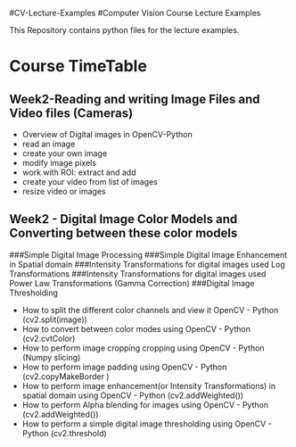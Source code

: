 #CV-Lecture-Examples
#Computer Vision Course Lecture Examples

This Repository contains python files for the lecture examples. 
# Course TimeTable
## Week2-Reading and writing Image Files and Video files (Cameras)
- Overview of Digital images in OpenCV-Python
- read an image 
- create your own image 
- modify image pixels 
- work with ROI: extract and add 
- create your video from list of images 
- resize video or images 

## Week2 - Digital Image Color Models and Converting between these color models
###Simple Digital Image Processing 
###Simple Digital Image Enhancement in Spatial domain
###Intensity Transformations for digital images used Log Transformations 
###Intensity Transformations for digital images used Power Law Transformations (Gamma Correction)
###Digital Image Thresholding
- How to split the different color channels and view it OpenCV - Python (cv2.split(image))
- How to convert between color modes using OpenCV - Python (cv2.cvtColor)
- How to perform image cropping cropping using OpenCV - Python (Numpy slicing)
- How to perform image padding using OpenCV - Python (cv2.copyMakeBorder )
- How to perform image enhancement(or Intensity Transformations) in spatial domain using OpenCV - Python (cv2.addWeighted())
- How to perform Alpha blending for images using OpenCV - Python (cv2.addWeighted())
- How to perform a simple digital image thresholding using OpenCV - Python (cv2.threshold)